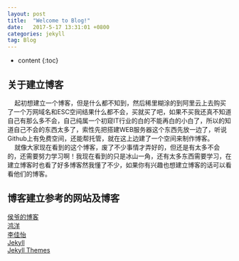 ```yaml
---
layout: post
title:  "Welcome to Blog!"
date:   2017-5-17 13:31:01 +0800
categories: jekyll
tag: Blog
---
```


* content
{:toc}




关于建立博客
---------------------------
&nbsp;&nbsp;&nbsp;&nbsp;起初想建立一个博客，但是什么都不知到，然后稀里糊涂的到阿里云上去购买了一个万网域名和ESC空间结果什么都不会，买就买了吧，如果不买我还真不知道自己有那么多不会，自己纯属一个初窥IT行业的白的不能再白的小白了，所以的知道自己不会的东西太多了，索性先把搭建WEB服务器这个东西先放一边了，听说Github上有免费空间，还能帮托管，就在这上边建了一个空间来制作博客。<br>
&nbsp;&nbsp;&nbsp;&nbsp;就像大家现在看到的这个博客，废了不少事情才弄好的，但还是有太多不会的，还需要努力学习啊！我现在看到的只是冰山一角，还有太多东西需要学习，在建立博客时也看了好多博客然我懂了不少，如果你有兴趣也想建立博客的话可以看看他们的博客。

博客建立参考的网站及博客
---------------------------
[侯爷的博客](http://www.houye.xyz/)<br>
[鸿洋](http://blog.csdn.net/lmj623565791/article/details/51319147)<br>
[李佳怡](http://www.cnblogs.com/lijiayi/p/githubpages.html)<br>
[Jekyll](http://jekyll.com.cn/)<br>
[Jekyll Themes](http://jekyllthemes.org/)
